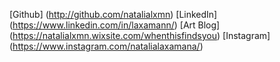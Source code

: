 [Github] (http://github.com/natalialxmn)
[LinkedIn] (https://www.linkedin.com/in/laxamann/)
[Art Blog] (https://natalialxmn.wixsite.com/whenthisfindsyou)
[Instagram] (https://www.instagram.com/natalialaxamana/)

